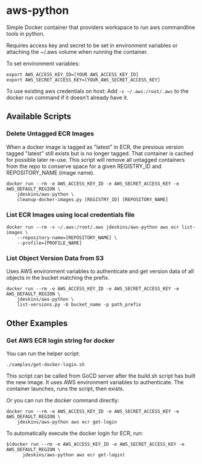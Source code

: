 # aws-python

Simple Docker container that providers workspace to run aws commandline tools in python.

Requires access key and secret to be set in environment variables or attaching the ~/.aws volume when running the
container.

To set environment variables:
```
export AWS_ACCESS_KEY_ID=[YOUR_AWS_ACCESS_KEY_ID]
export AWS_SECRET_ACCESS_KEY=[YOUR_AWS_SECRET_ACCESS_KEY]
```

To use existing aws credentials on host:
Add `-v ~/.aws:/root/.aws` to the docker run command if it doesn't already have it.


## Available Scripts

### Delete Untagged ECR Images

When a docker image is tagged as "latest" in ECR, the previous version tagged "latest" still exists but
is no longer tagged.  That container is cached for possible later re-use.
This script will remove all untagged containers from the repo to conserve space for a given
REGISTRY_ID and REPOSITORY_NAME (image name).

```
docker run --rm -e AWS_ACCESS_KEY_ID -e AWS_SECRET_ACCESS_KEY -e AWS_DEFAULT_REGION \
    jdeskins/aws-python \
    cleanup-docker-images.py [REGISTRY_ID] [REPOSITORY_NAME]
```

### List ECR Images using local credentials file

```
docker run --rm -v ~/.aws:/root/.aws jdeskins/aws-python aws ecr list-images \
    --repository-name=[REPOSITORY_NAME] \
    --profile=[PROFILE_NAME]
```

### List Object Version Data from S3

Uses AWS environment variables to authenticate and get version data of all objects in the bucket
matching the prefix.

```
docker run --rm -e AWS_ACCESS_KEY_ID -e AWS_SECRET_ACCESS_KEY -e AWS_DEFAULT_REGION \
    jdeskins/aws-python \
    list-versions.py -b bucket_name -p path_prefix
```


## Other Examples

### Get AWS ECR login string for docker

You can run the helper script:

```
./samples/get-docker-login.sh
```

This script can be called from GoCD server after the build.sh script has built the new image.
It uses AWS environment variables to authenticate.  The container launches, runs the script,
then exists.

Or you can run the docker command directly:

```
docker run --rm -e AWS_ACCESS_KEY_ID -e AWS_SECRET_ACCESS_KEY -e AWS_DEFAULT_REGION \
    jdeskins/aws-python aws ecr get-login
```

To automatically execute the docker login for ECR, run:
```
$(docker run --rm -e AWS_ACCESS_KEY_ID -e AWS_SECRET_ACCESS_KEY -e AWS_DEFAULT_REGION \
      jdeskins/aws-python aws ecr get-login)
```

